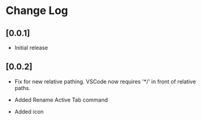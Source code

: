 # Change Log

## [0.0.1]

- Initial release

## [0.0.2]

- Fix for new relative pathing.  VSCode now requires '*/' in front of relative paths.

- Added Rename Active Tab command

- Added icon